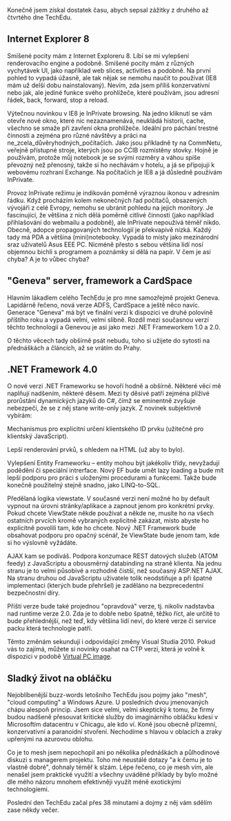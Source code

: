 <!-- dcterms:identifier = aspnetcz#215 -->
<!-- dcterms:title = TechEd Developers 2008: Den druhý až čtvrtý -->
<!-- dcterms:abstract = Konečně jsem získal dostatek času, abych sepsal zážitky z druhého až čtvrtého dne TechEdu. -->
<!-- np9:categoryId = 6 -->
<!-- x4w:category = Akce a události -->
<!-- np9:authorId = 1 -->
<!-- np9:authorEmail = michal.valasek@altairis.cz -->
<!-- dcterms:creator = Michal Altair Valášek -->
<!-- dcterms:created = 2008-11-14T00:39:55.69+01:00 -->
<!-- dcterms:date = 2008-11-14T00:39:55.69+01:00 -->

Konečně jsem získal dostatek času, abych sepsal zážitky z druhého až čtvrtého dne TechEdu.

## Internet Explorer 8

Smíšené pocity mám z Internet Exploreru 8. Líbí se mi vylepšení renderovacího engine a podobně. Smíšené pocity mám z různých vychytávek UI, jako například web slices, activities a podobně. Na první pohled to vypadá úžasně, ale tak nějak se nemohu naučit to používat (IE8 mám už delší dobu nainstalovaný). Nevím, zda jsem příliš konzervativní nebo jak, ale jediné funkce svého prohlížeče, které používám, jsou adresní řádek, back, forward, stop a reload.

Výtečnou novinkou v IE8 je InPrivate browsing. Na jedno kliknutí se vám otevře nové okno, které nic nezaznamenává, neukládá historii, cache, všechno se smaže při zavření okna prohlížeče. Ideální pro páchání trestné činnosti a zejména pro různé návštěvy a práci na ne_zcela_důvěryhodných_počítačích. Jako jsou příkladně ty na CommNetu, veřejně přístupné stroje, kterých jsou po CCIB rozmístěny stovky. Hojně je používám, protože můj notebook je se svými rozměry a váhou spíše převozný než přenosný, takže si ho nechávám v hotelu, a já se připojuji k webovému rozhraní Exchange. Na počítačích je IE8 a já důsledně používám InPrivate.

Provoz InPrivate režimu je indikován poměrně výraznou ikonou v adresním řádku. Když procházím kolem nekonečných řad počítačů, obsazených vývojáři z celé Evropy, nemohu se ubránit pohledu na jejich monitory. Je fascinující, že většina z nich dělá poměrně citlivé činnosti (jako například přihlašování do webmailu a podobně), ale InPrivate nepoužívá téměř nikdo. Obecně, adopce propagovaných technologií je překvapivě nízká. Každý tady má PDA a většina (mini)notebooky. Vypadá to místy jako mezinárodní sraz uživatelů Asus EEE PC. Nicméně přesto s sebou většina lidí nosí objemnou bichli s programem a poznámky si dělá na papír. V čem je asi chyba? A je to vůbec chyba?

## "Geneva" server, framework a CardSpace

Hlavním lákadlem celého TechEdu je pro mne samozřejmě projekt Geneva. Lapidárně řečeno, nová verze ADFS, CardSpace a ještě něco navíc. Generace "Geneva" má být ve finální verzi k dispozici ve druhé polovině příštího roku a vypadá velmi, velmi slibně. Rozdíl mezi současnou verzí těchto technologií a Genevou je asi jako mezi .NET Frameworkem 1.0 a 2.0.

O těchto věcech tady obšírně psát nebudu, toho si užijete do sytosti na přednáškách a článcích, až se vrátím do Prahy.

## .NET Framework 4.0

O nové verzi .NET Frameworku se hovoří hodně a obšírně. Některé věci mě naplňují nadšením, některé děsem. Mezi ty děsivé patří zejména plíživé prorůstání dynamických jazyků do C#, čímž se eminentně zvyšuje nebezpečí, že se z něj stane write-only jazyk. Z novinek subjektivně vybírám:

Mechanismus pro explicitní určení klientského ID prvku (užitečné pro klientský JavaScript).

Lepší renderování prvků, s ohledem na HTML (už aby to bylo).

Vylepšení Entity Frameworku – entity mohou být jakékoliv třídy, nevyžadují podědění či speciální intrerface. Nový EF bude umět lazy loading a bude mít lepší podporu pro práci s uloženými procedurami a funkcemi. Takže bude konečně použitelný stejně snadno, jako LINQ-to-SQL.

Předělaná logika viewstate. V současné verzi není možné ho by default vypnout na úrovni stránky/aplikace a zapnout jenom pro konkrétní prvky. Pokud chcete ViewState někde používat a někde ne, musíte ho na všech ostatních prvcích kromě vybraných explicitně zakázat, místo abyste ho explicitně povolili tam, kde ho chcete. Nový .NET Framework bude obsahovat podporu pro opačný scénář, že ViewState bude jenom tam, kde si ho výslovně vyžádáte.

AJAX kam se podíváš. Podpora konzumace REST datových služeb (ATOM feedy) z JavaScriptu a obousměrný databinding na straně klienta. Na jednu stranu je to velmi působivé a rozhodně čistší, než současný ASP.NET AJAX. Na stranu druhou od JavaScriptu uživatele tolik neodstiňuje a při špatné implementaci (kterých bude přehršel) je zaděláno na bezprecedentní bezpečnostní díry.

Příští verze bude také projednou "opravdová" verze, tj. nikoliv nadstavba nad runtime verze 2.0. Zda je to dobře nebo špatně, těžko říct, ale určitě to bude přehlednější, než teď, kdy většina lidí neví, do které verze či service packu která technologie patří.

Těmto změnám sekundují i odpovídající změny Visual Studia 2010. Pokud vás to zajímá, můžete si novinky osahat na CTP verzi, která je volně k dispozici v podobě [Virtual PC image](http://go.microsoft.com/fwlink/?LinkId=129231 "Visual Studio 2010 and .NET Framework 4.0 CTP").

## Sladký život na obláčku

Nejoblíbenější buzz-words letošního TechEdu jsou pojmy jako "mesh", "cloud computing" a Windows Azure. U posledních dvou jmenovaných chápu alespoň princip. Jsem sice velmi, velmi skeptický k tomu, že firmy budou nadšeně přesouvat kritické služby do imaginárního obláčku kdesi v Microsoftím datacentru v Chicagu, ale kdo ví. Koně jsou obecně přízemní, konzervativní a paranoidní stvoření. Nechodíme s hlavou v oblacích a zraky upřenými na azurovou oblohu.

Co je to mesh jsem nepochopil ani po několika přednáškách a půlhodinové diskuzi s managerem projektu. Toho mé neustálé dotazy "a k čemu je to vlastně dobré", dohnaly téměř k slzám. Lépe řečeno, co je mesh vím, ale nenašel jsem praktické využití a všechny uváděné příklady by bylo možné dle mého názoru mnohem efektivněji využít méně exotickými technologiemi.

Poslední den TechEdu začal přes 38 minutami a dojmy z něj vám sdělím zase někdy večer.